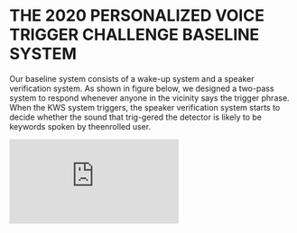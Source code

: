 # THE 2020 PERSONALIZED VOICE TRIGGER CHALLENGE BASELINE SYSTEM

Our baseline system consists of a wake-up system and a speaker verification system. As shown in figure below, we designed a two-pass system to respond whenever anyone in the vicinity says the trigger phrase. When the KWS system triggers, the speaker verification system starts to decide whether the sound that trig-gered the  detector is likely to be keywords spoken by theenrolled user. 

![wake_sv_system](https://github.com/jiay7/THE-2020-PERSONALIZED-VOICE-TRIGGER-CHALLENGE-BASELINE-SYSTEM/blob/master/wake_sv.pdf)

